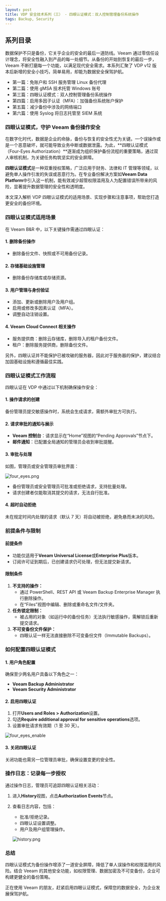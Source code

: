 ```yaml
---
layout: post
title: VDP 安全技术系列（三） - 四眼认证模式：双人控制管理备份系统操作
tags: Backup, Security
---
```


## 系列目录

数据保护不只是备份，它关乎企业的安全的最后一道防线。Veeam 通过零信任设计理念，将安全性融入到产品的每一处细节。从备份的开始到恢复的最后一步，Veeam 不断打磨每一个功能，以满足现代安全需求。本系列汇聚了 VDP v12 版本后新增的安全小技巧，简单易用，却能为数据安全保驾护航。

- 第一篇：免账户和 SSH 服务管理 Linux 备份代理
- 第二篇：使用 gMSA 技术托管 Windows 账号
- 第三篇：四眼认证模式：双人控制管理备份系统操作
- 第四篇：启用多因子认证（MFA）：加强备份系统账户保护
- 第五篇：减少备份中涉及的网络端口
- 第六篇：使用 Syslog 将日志托管至 SIEM 系统

### **四眼认证模式，守护 Veeam 备份操作安全**

在数字化时代，数据是企业的命脉，备份与恢复的安全性尤为关键。一个误操作或是一个恶意破坏，就可能导致业务中断或数据泄露。为此，**四眼认证模式（Four-Eyes Authorization）**逐渐成为组织保护备份流程的重要策略，通过双人审核机制，为关键任务构筑坚实的安全屏障。

**四眼认证模式**是一种双重授权策略，广泛应用于财务、法律和 IT 管理等领域，以避免单人操作引发的失误或恶意行为。在专业备份解决方案如**Veeam Data Platform**中引入这一机制，能有效减少超管权限滥用及人为配置错误所带来的风险，显著提升数据管理的安全性和透明度。

本文深入解析 VDP 四眼认证模式的适用场景、实现步骤和注意事项，帮助您打造更安全的备份环境。


### **四眼认证模式适用场景**

在 Veeam B&R 中，以下关键操作需通过四眼认证：

#### **1. 删除备份操作**

- 删除备份文件、快照或不可用备份记录。

#### **2. 存储基础设施管理**

- 删除备份存储库或存储资源。

#### **3. 用户管理与身份验证**

- 添加、更新或删除用户及用户组。
- 启用或修改多因素认证（MFA）。
- 调整自动注销设置。

#### **4. Veeam Cloud Connect 相关操作**

- 服务提供商：删除云存储库，删除导入的租户备份文件。
- 租户：删除服务提供商，删除备份文件。


另外，四眼认证并不能保护已被攻破的服务器，因此对于服务器的保护，建议结合加固基础设施和遵循最佳实践。




### **四眼认证模式工作流程**

四眼认证在 VDP 中通过以下机制确保操作安全：

#### **1. 操作请求的创建**

备份管理员提交敏感操作时，系统会生成请求，需额外审批方可执行。

#### **2. 请求审批的通知与展示**

- **Veeam 控制台**：请求显示在“Home”视图的“Pending Approvals”节点下。
- **邮件通知**：已配置全局通知的管理员会收到审批提醒。

#### **3. 审批与处理**
如图，管理员或安全管理员审批界面：

![four_eyes.png](https://s2.loli.net/2024/12/15/qTQMO6jel8mUXZ3.png)


- 备份管理员或安全管理员可批准或拒绝请求，支持批量处理。
- 请求创建者仅能取消其提交的请求，无法自行批准。

#### **4. 超时自动拒绝**

未在规定时间内处理的请求（默认 7 天）将自动被拒绝，避免悬而未决的风险。



### **前提条件与限制**

#### **前提条件**

- 功能仅适用于**Veeam Universal License**或**Enterprise Plus**版本。
- 订阅许可证到期后，已创建请求仍可处理，但无法提交新请求。

#### **限制条件**

1. **不支持的操作：**
   - 通过 PowerShell、REST API 或 Veeam Backup Enterprise Manager 执行删除操作。
   - 在“Files”视图中编辑、删除或重命名文件/文件夹。
2. **任务锁定限制：**
   - 被占用的对象（如运行中的备份任务）无法执行敏感操作，需解锁后重新提交请求。
3. **不可变备份文件保护：**
   - 四眼认证一样无法直接删除不可变备份文件（Immutable Backups）。



### **如何配置四眼认证模式**

#### **1. 用户角色配置**

确保至少两名用户具备以下角色之一：

- **Veeam Backup Administrator**
- **Veeam Security Administrator**

#### **2. 启用四眼认证**

1. 打开**Users and Roles > Authorization**设置。
2. 勾选**Require additional approval for sensitive operations**选项。
3. 设置审批请求有效期（1 至 30 天）。

![four_eyes_enable](https://s2.loli.net/2024/12/15/EjRraw8kIC5Hcvf.png)

#### **3. 关闭四眼认证**

关闭功能也需另一位管理员审批，确保设置变更的安全性。


### **操作日志：记录每一步授权**

通过操作日志，管理员可追踪四眼认证相关活动：

1. 进入**History**视图，点击**Authorization Events**节点。

2. 查看日志内容，包括：
   - 批准/拒绝记录。
   - 四眼认证设置调整。
   - 用户及用户组管理操作。
   
   ![history.png](https://s2.loli.net/2024/12/15/dzBy5OJQUohsYZk.png)


### **总结**

四眼认证模式为备份操作增添了一道安全屏障，降低了单人误操作和权限滥用的风险。结合 Veeam 的其他安全功能，如权限管理、数据加密及不可变备份，企业可构建更健全的备份策略。

正在使用 Veeam 的朋友，赶紧启用四眼认证模式，保障您的数据安全，为企业发展保驾护航。

